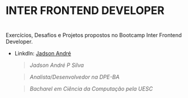 # **INTER FRONTEND DEVELOPER** <h1>


Exercícios, Desafios e Projetos propostos no Bootcamp Inter Frontend Developer.



- LinkdIn: [Jadson André](https://br.linkedin.com/in/jadson-andre)

  

  >*Jadson André P Silva*
  
  >*Analista/Desenvolvedor na DPE-BA*
  
  >*Bacharel em Ciência da Computação pela UESC*
